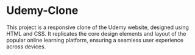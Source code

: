# Udemy-Clone
This project is a responsive clone of the Udemy website, designed using HTML and CSS. It replicates the core design elements and layout of the popular online learning platform, ensuring a seamless user experience across devices.
